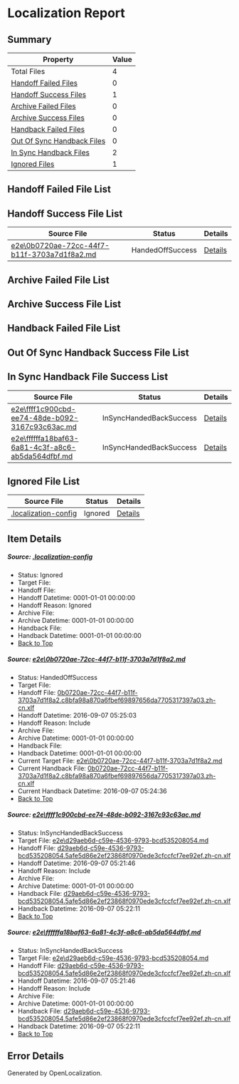 # <a name='report-top'></a> Localization Report

## Summary
 Property | Value 
 -------- | ----- 
 Total Files | 4
[ Handoff Failed Files ](#handoff-failed-list)| 0
[ Handoff Success Files ](#handoff-success-list)| 1
[ Archive Failed Files ](#archive-failed-list)| 0
[ Archive Success Files ](#archive-success-list)| 0
[ Handback Failed Files ](#handback-failed-list)| 0
[ Out Of Sync Handback Files ](#outofsync-handback-success-list)| 0
[ In Sync Handback Files ](#insync-handback-success-list)| 2
[ Ignored Files ](#ignored-list)| 1

## <a name='handoff-failed-list'></a> Handoff Failed File List

## <a name='handoff-success-list'></a> Handoff Success File List
 Source File | Status | Details 
 ----------- | ------ | ------- 
 [e2e\0b0720ae-72cc-44f7-b11f-3703a7d1f8a2.md](https://github.com/OpenLocalizationTestOrg/ol-test0/blob/775b7daa496ca7297dc4201df864dc3199dde2c2/e2e/0b0720ae-72cc-44f7-b11f-3703a7d1f8a2.md) | HandedOffSuccess | [Details](#80d3b64dce3bae541ebd280d8e1dac45e7450b741)

## <a name='archive-failed-list'></a> Archive Failed File List

## <a name='archive-success-list'></a> Archive Success File List

## <a name='handback-failed-list'></a> Handback Failed File List

## <a name='outofsync-handback-success-list'></a> Out Of Sync Handback Success File List

## <a name='insync-handback-success-list'></a> In Sync Handback File Success List
 Source File | Status | Details 
 ----------- | ------ | ------- 
 [e2e\ffff1c900cbd-ee74-48de-b092-3167c93c63ac.md](https://github.com/OpenLocalizationTestOrg/ol-test0/blob/65234b6303aaafaba4c045df6238167258dabba0/e2e/ffff1c900cbd-ee74-48de-b092-3167c93c63ac.md) | InSyncHandedBackSuccess | [Details](#c4d1af1ca95c53c3e1d0125c7ee0f431a63465ad2)
 [e2e\ffffffa18baf63-6a81-4c3f-a8c6-ab5da564dfbf.md](https://github.com/OpenLocalizationTestOrg/ol-test0/blob/775b7daa496ca7297dc4201df864dc3199dde2c2/e2e/ffffffa18baf63-6a81-4c3f-a8c6-ab5da564dfbf.md) | InSyncHandedBackSuccess | [Details](#c4d1af1ca95c53c3e1d0125c7ee0f431a63465ad3)

## <a name='ignored-list'></a> Ignored File List
 Source File | Status | Details 
 ----------- | ------ | ------- 
 [.localization-config](https://github.com/OpenLocalizationTestOrg/ol-test0/blob/775b7daa496ca7297dc4201df864dc3199dde2c2/.localization-config) | Ignored | [Details](#3d4f252ac210baf56311d7e97dcc2db10974dbd20)

## Item Details
##### <a name='3d4f252ac210baf56311d7e97dcc2db10974dbd20'></a> Source: [.localization-config](https://github.com/OpenLocalizationTestOrg/ol-test0/blob/775b7daa496ca7297dc4201df864dc3199dde2c2/.localization-config)
* Status: Ignored
* Target File: 
* Handoff File: 
* Handoff Datetime: 0001-01-01 00:00:00
* Handoff Reason: Ignored
* Archive File: 
* Archive Datetime: 0001-01-01 00:00:00
* Handback File: 
* Handback Datetime: 0001-01-01 00:00:00
* [Back to Top](#report-top)

##### <a name='80d3b64dce3bae541ebd280d8e1dac45e7450b741'></a> Source: [e2e\0b0720ae-72cc-44f7-b11f-3703a7d1f8a2.md](https://github.com/OpenLocalizationTestOrg/ol-test0/blob/775b7daa496ca7297dc4201df864dc3199dde2c2/e2e/0b0720ae-72cc-44f7-b11f-3703a7d1f8a2.md)
* Status: HandedOffSuccess
* Target File: 
* Handoff File: [0b0720ae-72cc-44f7-b11f-3703a7d1f8a2.c8bfa98a870a6fbef69897656da7705317397a03.zh-cn.xlf](https://github.com/OpenLocalizationTestOrg/ol-test0-handoff/blob/cf129b612e8596bc4959c64eee0599f8d6cea271/ol-handoff/OpenLocalizationTestOrg/ol-test0-zhcn/ci/ht/0b0720ae-72cc-44f7-b11f-3703a7d1f8a2.c8bfa98a870a6fbef69897656da7705317397a03.zh-cn.xlf)
* Handoff Datetime: 2016-09-07 05:25:03
* Handoff Reason: Include
* Archive File: 
* Archive Datetime: 0001-01-01 00:00:00
* Handback File: 
* Handback Datetime: 0001-01-01 00:00:00
* Current Target File: [e2e\0b0720ae-72cc-44f7-b11f-3703a7d1f8a2.md](https://github.com/OpenLocalizationTestOrg/ol-test0-zhcn/blob/8848c6e1a2afccca7025ee6ffa55c8adba2f09d1/e2e/0b0720ae-72cc-44f7-b11f-3703a7d1f8a2.md)
* Current Handback File: [0b0720ae-72cc-44f7-b11f-3703a7d1f8a2.c8bfa98a870a6fbef69897656da7705317397a03.zh-cn.xlf](https://github.com/OpenLocalizationTestOrg/ol-test0-handback/blob/b1ea48af192e9f8c584b158a787164b6eeb85c59/ol-handback/OpenLocalizationTestOrg/ol-test0-zhcn/ci/ht/0b0720ae-72cc-44f7-b11f-3703a7d1f8a2.c8bfa98a870a6fbef69897656da7705317397a03.zh-cn.xlf)
* Current Handback Datetime: 2016-09-07 05:24:36
* [Back to Top](#report-top)

##### <a name='c4d1af1ca95c53c3e1d0125c7ee0f431a63465ad2'></a> Source: [e2e\ffff1c900cbd-ee74-48de-b092-3167c93c63ac.md](https://github.com/OpenLocalizationTestOrg/ol-test0/blob/65234b6303aaafaba4c045df6238167258dabba0/e2e/ffff1c900cbd-ee74-48de-b092-3167c93c63ac.md)
* Status: InSyncHandedBackSuccess
* Target File: [e2e\d29aeb6d-c59e-4536-9793-bcd535208054.md](https://github.com/OpenLocalizationTestOrg/ol-test0-zhcn/blob/f97d5b7271afe85d9c8500fb893cd194e4e13342/e2e/d29aeb6d-c59e-4536-9793-bcd535208054.md)
* Handoff File: [d29aeb6d-c59e-4536-9793-bcd535208054.5afe5d86e2ef23868f0970ede3cfccfcf7ee92ef.zh-cn.xlf](https://github.com/OpenLocalizationTestOrg/ol-test0-handoff/blob/4a35e20aa047185a4fe84c5fa3578bbe8b9c802e/ol-handoff/OpenLocalizationTestOrg/ol-test0-zhcn/ci/ht/d29aeb6d-c59e-4536-9793-bcd535208054.5afe5d86e2ef23868f0970ede3cfccfcf7ee92ef.zh-cn.xlf)
* Handoff Datetime: 2016-09-07 05:21:46
* Handoff Reason: Include
* Archive File: 
* Archive Datetime: 0001-01-01 00:00:00
* Handback File: [d29aeb6d-c59e-4536-9793-bcd535208054.5afe5d86e2ef23868f0970ede3cfccfcf7ee92ef.zh-cn.xlf](https://github.com/OpenLocalizationTestOrg/ol-test0-handback/blob/35361198dbb79c79802c4ef9c1515fdff15cdeba/ol-handback/OpenLocalizationTestOrg/ol-test0-zhcn/ci/ht/d29aeb6d-c59e-4536-9793-bcd535208054.5afe5d86e2ef23868f0970ede3cfccfcf7ee92ef.zh-cn.xlf)
* Handback Datetime: 2016-09-07 05:22:11
* [Back to Top](#report-top)

##### <a name='c4d1af1ca95c53c3e1d0125c7ee0f431a63465ad3'></a> Source: [e2e\ffffffa18baf63-6a81-4c3f-a8c6-ab5da564dfbf.md](https://github.com/OpenLocalizationTestOrg/ol-test0/blob/775b7daa496ca7297dc4201df864dc3199dde2c2/e2e/ffffffa18baf63-6a81-4c3f-a8c6-ab5da564dfbf.md)
* Status: InSyncHandedBackSuccess
* Target File: [e2e\d29aeb6d-c59e-4536-9793-bcd535208054.md](https://github.com/OpenLocalizationTestOrg/ol-test0-zhcn/blob/f97d5b7271afe85d9c8500fb893cd194e4e13342/e2e/d29aeb6d-c59e-4536-9793-bcd535208054.md)
* Handoff File: [d29aeb6d-c59e-4536-9793-bcd535208054.5afe5d86e2ef23868f0970ede3cfccfcf7ee92ef.zh-cn.xlf](https://github.com/OpenLocalizationTestOrg/ol-test0-handoff/blob/4a35e20aa047185a4fe84c5fa3578bbe8b9c802e/ol-handoff/OpenLocalizationTestOrg/ol-test0-zhcn/ci/ht/d29aeb6d-c59e-4536-9793-bcd535208054.5afe5d86e2ef23868f0970ede3cfccfcf7ee92ef.zh-cn.xlf)
* Handoff Datetime: 2016-09-07 05:21:46
* Handoff Reason: Include
* Archive File: 
* Archive Datetime: 0001-01-01 00:00:00
* Handback File: [d29aeb6d-c59e-4536-9793-bcd535208054.5afe5d86e2ef23868f0970ede3cfccfcf7ee92ef.zh-cn.xlf](https://github.com/OpenLocalizationTestOrg/ol-test0-handback/blob/35361198dbb79c79802c4ef9c1515fdff15cdeba/ol-handback/OpenLocalizationTestOrg/ol-test0-zhcn/ci/ht/d29aeb6d-c59e-4536-9793-bcd535208054.5afe5d86e2ef23868f0970ede3cfccfcf7ee92ef.zh-cn.xlf)
* Handback Datetime: 2016-09-07 05:22:11
* [Back to Top](#report-top)


## Error Details

Generated by OpenLocalization.
